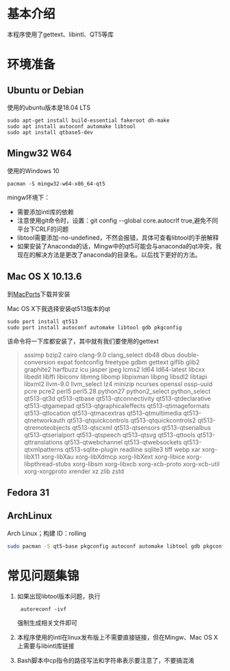 # 基本介绍

本程序使用了gettext、libintl、QT5等库



# 环境准备

## Ubuntu or Debian

使用的ubuntu版本是18.04 LTS

```
sudo apt-get install build-essential fakeroot dh-make
sudo apt install autoconf automake libtool
sudo apt install qtbase5-dev
```

## Mingw32 W64

使用的Windows 10

```
pacman -S mingw32-w64-x86_64-qt5
```

mingw环境下：
+ 需要添加intl库的依赖
+ 注意使用git命令时，设置：git config --global core.autocrlf true,避免不同平台下CRLF的问题
+ libtool需要添加-no-undefined，不然会报错，具体可查看libtool的手册解释
+ 如果安装了Anaconda的话，Mingw中的qt5可能会与anaconda的qt冲突，我现在的解决方法是更改了anaconda的目录名。以后找下更好的方法。


## Mac OS X 10.13.6

到[MacPorts](https://www.macports.org/install.php)下载并安装

Mac OS X下我选择安装qt513版本的qt

```
sudo port install qt513
sudo port install autoconf automake libtool gdb pkgconfig
```
该命令将一下库都安装了，其中就有我们要使用的gettext
> assimp
 bzip2
 cairo
 clang-9.0
 clang_select
 db48
 dbus
 double-conversion
 expat
 fontconfig
 freetype
 gdbm
 gettext
 giflib
 glib2
 graphite2
 harfbuzz
 icu
 jasper
 jpeg
 lcms2
 ld64
 ld64-latest
 libcxx
 libedit
 libffi
 libiconv
 libmng
 libomp
 libpixman
 libpng
 libsdl2
 libtapi
 libxml2
 llvm-9.0
 llvm_select
 lz4
 minizip
 ncurses
 openssl
 ossp-uuid
 pcre
 pcre2
 perl5
 perl5.28
 python27
 python2_select
 python_select
 qt513-qt3d
 qt513-qtbase
 qt513-qtconnectivity
 qt513-qtdeclarative
 qt513-qtgamepad
 qt513-qtgraphicaleffects
 qt513-qtimageformats
 qt513-qtlocation
 qt513-qtmacextras
 qt513-qtmultimedia
 qt513-qtnetworkauth
 qt513-qtquickcontrols
 qt513-qtquickcontrols2
 qt513-qtremoteobjects
 qt513-qtscxml
 qt513-qtsensors
 qt513-qtserialbus
 qt513-qtserialport
 qt513-qtspeech
 qt513-qtsvg
 qt513-qttools
 qt513-qttranslations
 qt513-qtwebchannel
 qt513-qtwebsockets
 qt513-qtxmlpatterns
 qt513-sqlite-plugin
 readline
 sqlite3
 tiff
 webp
 xar
 xorg-libX11
 xorg-libXau
 xorg-libXdmcp
 xorg-libXext
 xorg-libice
 xorg-libpthread-stubs
 xorg-libsm
 xorg-libxcb
 xorg-xcb-proto
 xorg-xcb-util
 xorg-xorgproto
 xrender
 xz
 zlib
 zstd



## Fedora 31



## ArchLinux

Arch Linux；构建 ID：rolling

```bash
sudo pacman -S qt5-base pkgconfig autoconf automake libtool gdb pkgconfig		
```



# 常见问题集锦

1. 如果出现libtool版本问题，执行

   ```
    autoreconf -ivf 
   ```

   强制生成相关文件即可

2. 本程序使用的intl在linux发布版上不需要直接链接，但在Mingw、Mac OS X上需要与libintl库链接

3. Bash脚本中cp指令的路径写法和字符串表示要注意了，不要搞混淆